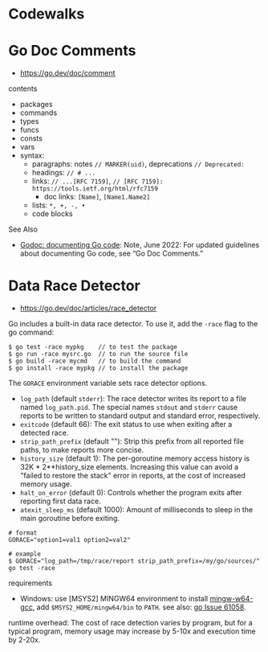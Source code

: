 # Codewalks

# Go Doc Comments
* https://go.dev/doc/comment

contents
- packages
- commands
- types
- funcs
- consts
- vars
- syntax: 
  - paragraphs: notes `// MARKER(uid)`, deprecations `// Deprecated: `
  - headings: `// # ...`
  - links: `// ...[RFC 7159]`, `// [RFC 7159]: https://tools.ietf.org/html/rfc7159`
    - doc links: `[Name]`, `[Name1.Name2]`
  - lists: `*, +, -, •`
  - code blocks

See Also
* [Godoc: documenting Go code](https://go.dev/blog/godoc): Note, June 2022: For updated guidelines about documenting Go code, see “Go Doc Comments.”

# Data Race Detector
* https://go.dev/doc/articles/race_detector

Go includes a built-in data race detector. To use it, add the `-race` flag to the go command:

```shell
$ go test -race mypkg    // to test the package
$ go run -race mysrc.go  // to run the source file
$ go build -race mycmd   // to build the command
$ go install -race mypkg // to install the package
```

The `GORACE` environment variable sets race detector options.
- `log_path` (default `stderr`): The race detector writes its report to a file named `log_path.pid`. The special names `stdout` and `stderr` cause reports to be written to standard output and standard error, respectively.
- `exitcode` (default 66): The exit status to use when exiting after a detected race.
- `strip_path_prefix` (default ""): Strip this prefix from all reported file paths, to make reports more concise.
- `history_size` (default 1): The per-goroutine memory access history is 32K * 2**history_size elements. Increasing this value can avoid a "failed to restore the stack" error in reports, at the cost of increased memory usage.
- `halt_on_error` (default 0): Controls whether the program exits after reporting first data race.
- `atexit_sleep_ms` (default 1000): Amount of milliseconds to sleep in the main goroutine before exiting.

```shell
# format
GORACE="option1=val1 option2=val2"

# example
$ GORACE="log_path=/tmp/race/report strip_path_prefix=/my/go/sources/" go test -race
```

requirements
- Windows: use [MSYS2] MINGW64 environment to install [mingw-w64-gcc](https://packages.msys2.org/base/mingw-w64-gcc), add `$MSYS2_HOME/mingw64/bin` to `PATH`. see also: [go Issue 61058](https://github.com/golang/go/issues/61058).

runtime overhead: The cost of race detection varies by program, but for a typical program, memory usage may increase by 5-10x and execution time by 2-20x.